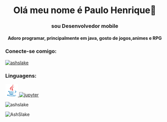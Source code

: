 <p align="center">

<h1 align="center">Olá meu nome é Paulo Henrique👋</h1>
<h3 align="center">sou Desenvolvedor mobile</h3>
<h4 align="center">Adoro programar, principalmente em java, gosto de jogos,animes e RPG</h4>

<h3 align="left">Conecte-se comigo:</h3>
<p align="left">
  <a href="https://linkedin.com/in/paulo-henrique-a85955285">
    <img align="center" src="https://raw.githubusercontent.com/rahuldkjain/github-profile-readme-generator/master/src/images/icons/Social/linked-in-alt.svg" alt="ashslake" height="30" width="40" />
  </a>
</p>

<h3 align="left">Linguagens:</h3>
<p align="left">
  <a href="https://www.java.com" target="_blank" rel="noreferrer"> <img src="https://raw.githubusercontent.com/devicons/devicon/master/icons/java/java-original.svg" alt="java" width="40" height="40" /> </a>
   <a href="https://jupyter.org/" target="_blank" rel="noreferrer"> <img src="https://tmpfiles.nohat.cc/m2H7K9d3N4Z5i8G6.png" alt="jupyter" width="40" height="40" /> </a>
</p>



<p align="left">
  <img src="https://github-readme-stats.vercel.app/api/top-langs?username=AshSlake&show_icons=true&theme=dracula&locale=en&layout=compact" alt="ashslake" />
</p>

<p align="left">
  <img src="https://github-readme-stats.vercel.app/api?username=AshSlake&show_icons=true&theme=dracula&locale=en" alt="AshSlake" />
</p>




<!--
**AshSlake/AshSlake** is a ✨ _special_ ✨ repository because its `README.md` (this file) appears on your GitHub profile.

Here are some ideas to get you started:

- 🔭 I’m currently working on ...
- 🌱 I’m currently learning ...
- 👯 I’m looking to collaborate on ...
- 🤔 I’m looking for help with ...
- 💬 Ask me about ...
- 📫 How to reach me: ...
- 😄 Pronouns: ...
- ⚡ Fun fact: ...
-->
